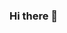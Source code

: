 ### Hi there 👋

<!--
**anuragsingh2207/anuragsingh2207** is a ✨ _special_ ✨ repository because its `README.md` (this file) appears on your GitHub profile.

Here are some ideas to get you started:

- 🔭 I’m currently working on ... Cloud, DevOps, Python
- 🌱 I’m currently learning ... Python Libraries NumPy, Pandas, Matplotlib, Seaborn, Plotly, Scikit Learn
- 👯 I’m looking to collaborate on ... Python
- 🤔 I’m looking for help with ... Machine Learning
- 💬 Ask me about ... Cloud, DevOps, Python, Machine Learning 
- 📫 How to reach me: ... https://www.linkedin.com/in/anurag-singh-2207/
- 😄 Pronouns: ... he/him/his
- ⚡ Fun fact: ... The majority of people plug in their USB wrong.

-->
